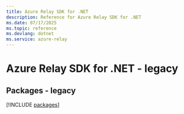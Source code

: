 ```yaml
---
title: Azure Relay SDK for .NET
description: Reference for Azure Relay SDK for .NET
ms.date: 07/17/2025
ms.topic: reference
ms.devlang: dotnet
ms.service: azure-relay
---
```

# Azure Relay SDK for .NET - legacy
## Packages - legacy
[!INCLUDE [packages](relay-index.md)]